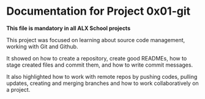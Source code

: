 # Documentation for Project 0x01-git

**This file is mandatory in all ALX School projects**

This project was focused on learning about source code management, working with Git and Github.

It showed on  how to create a repository, create good READMEs, how to stage created files and commit them, and how to write commit messages.

It also highlighted how to work with remote repos by pushing codes, pulling updates, creating and merging branches and how to work collaboratively on a project.